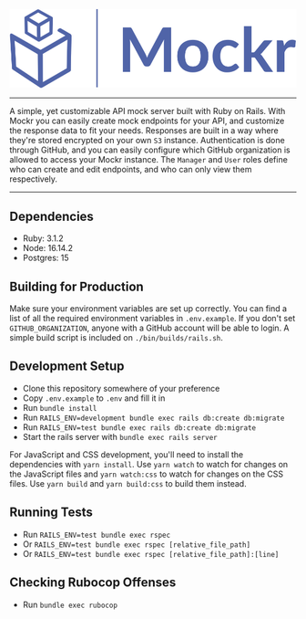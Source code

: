 <p align="center">

![Mockr](app/assets/images/mockr.svg)

</center>

---

A simple, yet customizable API mock server built with Ruby on Rails. With Mockr you can easily create mock endpoints for your API, and customize the response data to fit your needs. Responses are built in a way where they're stored encrypted on your own `S3` instance. Authentication is done through GitHub, and you can easily configure which GitHub organization is allowed to access your Mockr instance. The `Manager` and `User` roles define who can create and edit endpoints, and who can only view them respectively.

---

## Dependencies

- Ruby: 3.1.2
- Node: 16.14.2
- Postgres: 15

## Building for Production

Make sure your environment variables are set up correctly. You can find a list of all the required environment variables in `.env.example`. If you don't set `GITHUB_ORGANIZATION`, anyone with a GitHub account will be able to login. A simple build script is included on `./bin/builds/rails.sh`.

## Development Setup

- Clone this repository somewhere of your preference
- Copy `.env.example` to `.env` and fill it in
- Run `bundle install`
- Run `RAILS_ENV=development bundle exec rails db:create db:migrate`
- Run `RAILS_ENV=test bundle exec rails db:create db:migrate`
- Start the rails server with `bundle exec rails server`

For JavaScript and CSS development, you'll need to install the dependencies with `yarn install`. Use `yarn watch` to watch for changes on the JavaScript files and `yarn watch:css` to watch for changes on the CSS files. Use `yarn build` and `yarn build:css` to build them instead.

## Running Tests

- Run `RAILS_ENV=test bundle exec rspec`
- Or `RAILS_ENV=test bundle exec rspec [relative_file_path]`
- Or `RAILS_ENV=test bundle exec rspec [relative_file_path]:[line]`

## Checking Rubocop Offenses

- Run `bundle exec rubocop`

